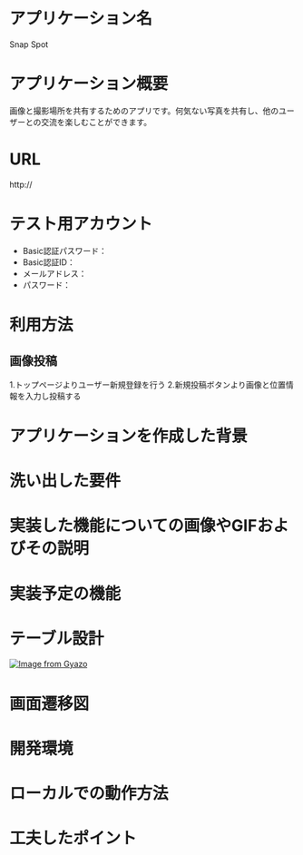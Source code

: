 # アプリケーション名
Snap Spot

# アプリケーション概要
画像と撮影場所を共有するためのアプリです。何気ない写真を共有し、他のユーザーとの交流を楽しむことができます。

# URL
http://

# テスト用アカウント
- Basic認証パスワード：
- Basic認証ID：
- メールアドレス：
- パスワード：

# 利用方法

## 画像投稿
1.トップページよりユーザー新規登録を行う
2.新規投稿ボタンより画像と位置情報を入力し投稿する

# アプリケーションを作成した背景

# 洗い出した要件

# 実装した機能についての画像やGIFおよびその説明

# 実装予定の機能

# テーブル設計
[![Image from Gyazo](https://i.gyazo.com/827a704e46b32db6c0e530e58d5ecf44.png)](https://gyazo.com/827a704e46b32db6c0e530e58d5ecf44)

# 画面遷移図

# 開発環境

# ローカルでの動作方法

# 工夫したポイント